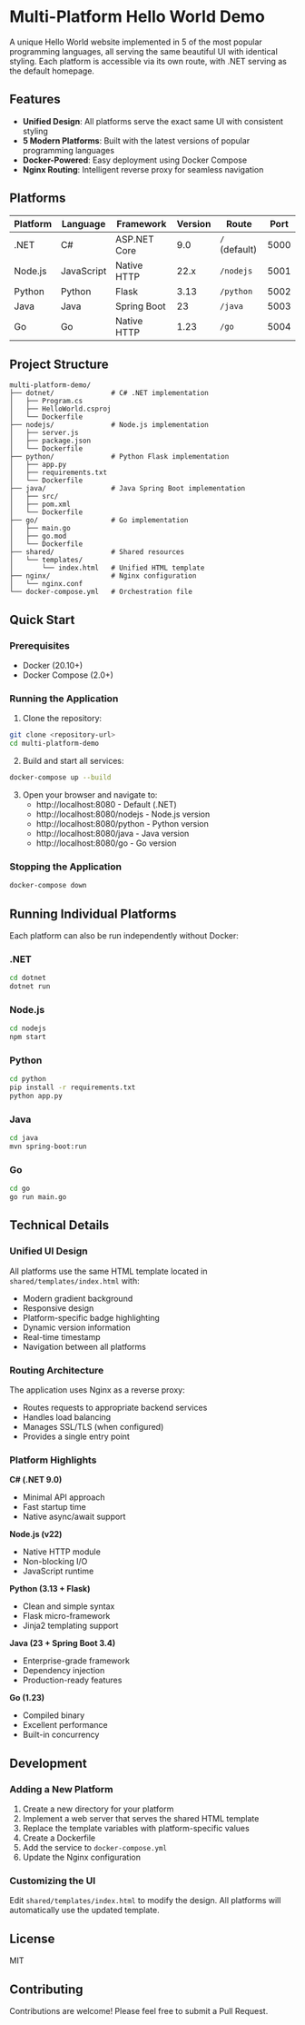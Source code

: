 # Multi-Platform Hello World Demo

A unique Hello World website implemented in 5 of the most popular programming languages, all serving the same beautiful UI with identical styling. Each platform is accessible via its own route, with .NET serving as the default homepage.

## Features

- **Unified Design**: All platforms serve the exact same UI with consistent styling
- **5 Modern Platforms**: Built with the latest versions of popular programming languages
- **Docker-Powered**: Easy deployment using Docker Compose
- **Nginx Routing**: Intelligent reverse proxy for seamless navigation

## Platforms

| Platform | Language | Framework | Version | Route | Port |
|----------|----------|-----------|---------|-------|------|
| .NET | C# | ASP.NET Core | 9.0 | `/` (default) | 5000 |
| Node.js | JavaScript | Native HTTP | 22.x | `/nodejs` | 5001 |
| Python | Python | Flask | 3.13 | `/python` | 5002 |
| Java | Java | Spring Boot | 23 | `/java` | 5003 |
| Go | Go | Native HTTP | 1.23 | `/go` | 5004 |

## Project Structure

```
multi-platform-demo/
├── dotnet/              # C# .NET implementation
│   ├── Program.cs
│   ├── HelloWorld.csproj
│   └── Dockerfile
├── nodejs/              # Node.js implementation
│   ├── server.js
│   ├── package.json
│   └── Dockerfile
├── python/              # Python Flask implementation
│   ├── app.py
│   ├── requirements.txt
│   └── Dockerfile
├── java/                # Java Spring Boot implementation
│   ├── src/
│   ├── pom.xml
│   └── Dockerfile
├── go/                  # Go implementation
│   ├── main.go
│   ├── go.mod
│   └── Dockerfile
├── shared/              # Shared resources
│   └── templates/
│       └── index.html   # Unified HTML template
├── nginx/               # Nginx configuration
│   └── nginx.conf
└── docker-compose.yml   # Orchestration file
```

## Quick Start

### Prerequisites

- Docker (20.10+)
- Docker Compose (2.0+)

### Running the Application

1. Clone the repository:
```bash
git clone <repository-url>
cd multi-platform-demo
```

2. Build and start all services:
```bash
docker-compose up --build
```

3. Open your browser and navigate to:
   - http://localhost:8080 - Default (.NET)
   - http://localhost:8080/nodejs - Node.js version
   - http://localhost:8080/python - Python version
   - http://localhost:8080/java - Java version
   - http://localhost:8080/go - Go version

### Stopping the Application

```bash
docker-compose down
```

## Running Individual Platforms

Each platform can also be run independently without Docker:

### .NET
```bash
cd dotnet
dotnet run
```

### Node.js
```bash
cd nodejs
npm start
```

### Python
```bash
cd python
pip install -r requirements.txt
python app.py
```

### Java
```bash
cd java
mvn spring-boot:run
```

### Go
```bash
cd go
go run main.go
```

## Technical Details

### Unified UI Design

All platforms use the same HTML template located in `shared/templates/index.html` with:
- Modern gradient background
- Responsive design
- Platform-specific badge highlighting
- Dynamic version information
- Real-time timestamp
- Navigation between all platforms

### Routing Architecture

The application uses Nginx as a reverse proxy:
- Routes requests to appropriate backend services
- Handles load balancing
- Manages SSL/TLS (when configured)
- Provides a single entry point

### Platform Highlights

**C# (.NET 9.0)**
- Minimal API approach
- Fast startup time
- Native async/await support

**Node.js (v22)**
- Native HTTP module
- Non-blocking I/O
- JavaScript runtime

**Python (3.13 + Flask)**
- Clean and simple syntax
- Flask micro-framework
- Jinja2 templating support

**Java (23 + Spring Boot 3.4)**
- Enterprise-grade framework
- Dependency injection
- Production-ready features

**Go (1.23)**
- Compiled binary
- Excellent performance
- Built-in concurrency

## Development

### Adding a New Platform

1. Create a new directory for your platform
2. Implement a web server that serves the shared HTML template
3. Replace the template variables with platform-specific values
4. Create a Dockerfile
5. Add the service to `docker-compose.yml`
6. Update the Nginx configuration

### Customizing the UI

Edit `shared/templates/index.html` to modify the design. All platforms will automatically use the updated template.

## License

MIT

## Contributing

Contributions are welcome! Please feel free to submit a Pull Request.